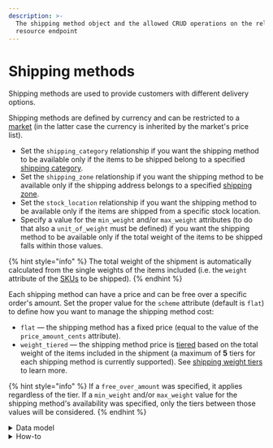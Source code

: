 ```yaml
---
description: >-
  The shipping method object and the allowed CRUD operations on the related
  resource endpoint
---
```


# Shipping methods

Shipping methods are used to provide customers with different delivery options.&#x20;

Shipping methods are defined by currency and can be restricted to a [market](../markets/) (in the latter case the currency is inherited by the market's price list).&#x20;

* Set the `shipping_category` relationship if you want the shipping method to be available only if the items to be shipped belong to a specified [shipping category](../shipping\_categories/).
* Set the `shipping_zone` relationship if you want the shipping method to be available only if the shipping address belongs to a specified [shipping zone](../shipping\_zones/).
* Set the `stock_location` relationship if you want the shipping method to be available only if the items are shipped from a specific stock location.
* Specify a value for the `min_weight` and/or `max_weight` attributes (to do that also a `unit_of_weight` must be defined) if you want the shipping method to be available only if the total weight of the items to be shipped falls within those values.

{% hint style="info" %}
The total weight of the shipment is automatically calculated from the single weights of the items included (i.e. the `weight` attribute of the [SKUs](../skus/object.md) to be shipped).
{% endhint %}

Each shipping method can have a price and can be free over a specific order's amount. Set the proper value for the `scheme` attribute (default is `flat`) to define how you want to manage the shipping method cost:

* `flat` — the shipping method has a fixed price (equal to the value of the `price_amount_cents` attribute).
* `weight_tiered` — the shipping method price is [tiered](../shipping-method-tiers/) based on the total weight of the items included in the shipment (a maximum of **5** tiers for each shipping method is currently supported). See [shipping weight tiers](../shipping-weight-tiers/) to learn more.

{% hint style="info" %}
If a `free_over_amount` was specified, it applies regardless of the tier. If a `min_weight` and/or `max_weight` value for the shipping method's availability was specified, only the tiers between those values will be considered.
{% endhint %}

<details>

<summary>Data model</summary>

Check the related [ER diagram](https://commercelayer.io/docs/data-model/shipping-zones-and-methods) and explore the flowchart that illustrates how the shipping method resource relates to the other API entities.

</details>

<details>

<summary>How-to</summary>

Check the related [guide](https://docs.commercelayer.io/developers/v/how-tos/checkout/selecting-a-shipping-method) to learn how to let a user choose one of the available shipping methods during the checkout.

</details>
